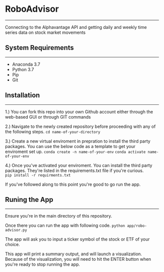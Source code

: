 # RoboAdvisor
___
Connecting to the Alphavantage API and getting daily and weekly time series data on stock market movements

## System Requirements
___
* Anaconda 3.7
* Python 3.7
* Pip
* Git

## Installation
___
1.)  You can fork this repo into your own Github account either through the web-based GUI or through GIT commands

2.) Navigate to the newly created repository before proceeding with any of the following steps.
    `cd name-of-your-directory`

3.) Create a new virtual enviroment in prepration to install the third party packages.  You can use the below code as a template to get your enviroment set up.
    `conda create -n name-of-your-env`
    `conda activate name-of-your-env`

4.) Once you've activated your enviroment.  You can install the third party packages.  They're listed in the requirements.txt file if you're curious.  
    `pip install -r requirments.txt`

If you've followed along to this point you're good to go run the app.

## Runing the App
___

Ensure you're in the main directory of this repository.  

Once there you can run the app with following code.
    `python app/robo-advisor.py`

The app will ask you to input a ticker symbol of the stock or ETF of your choice.  

This app will print a summary output, and will launch a visualization.  Because of the visualization, you will need to hit the ENTER button when you're ready to stop running the app.  
